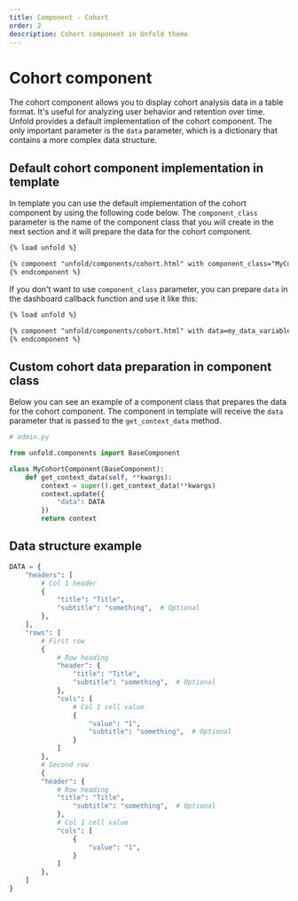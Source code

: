 ```yaml
---
title: Component - Cohort
order: 2
description: Cohort component in Unfold theme
---
```


# Cohort component

The cohort component allows you to display cohort analysis data in a table format. It's useful for analyzing user behavior and retention over time. Unfold provides a default implementation of the cohort component. The only important parameter is the `data` parameter, which is a dictionary that contains a more complex data structure.


## Default cohort component implementation in template

In template you can use the default implementation of the cohort component by using the following code below. The `component_class` parameter is the name of the component class that you will create in the next section and it will prepare the data for the cohort component.

```html
{% load unfold %}

{% component "unfold/components/cohort.html" with component_class="MyCohortComponent" %}
{% endcomponent %}
```

If you don't want to use `component_class` parameter, you can prepare `data` in the dashboard callback function and use it like this:

```html
{% load unfold %}

{% component "unfold/components/cohort.html" with data=my_data_variable data=my_data %}
{% endcomponent %}
```

## Custom cohort data preparation in component class

Below you can see an example of a component class that prepares the data for the cohort component. The component in template will receive the `data` parameter that is passed to the `get_context_data` method.

```python
# admin.py

from unfold.components import BaseComponent

class MyCohortComponent(BaseComponent):
    def get_context_data(self, **kwargs):
        context = super().get_context_data(**kwargs)
        context.update({
            "data": DATA
        })
        return context
```

## Data structure example

```python
DATA = {
    "headers": [
        # Col 1 header
        {
            "title": "Title",
            "subtitle": "something",  # Optional
        },
    ],
    "rows": [
        # First row
        {
            # Row heading
            "header": {
                "title": "Title",
                "subtitle": "something",  # Optional
            },
            "cols": [
                # Col 1 cell value
                {
                    "value": "1",
                    "subtitle": "something",  # Optional
                }
            ]
        },
        # Second row
        {
        "header": {
            # Row heading
            "title": "Title",
                "subtitle": "something",  # Optional
            },
            # Col 1 cell value
            "cols": [
                {
                    "value": "1",
                }
            ]
        },
    ]
}
```

